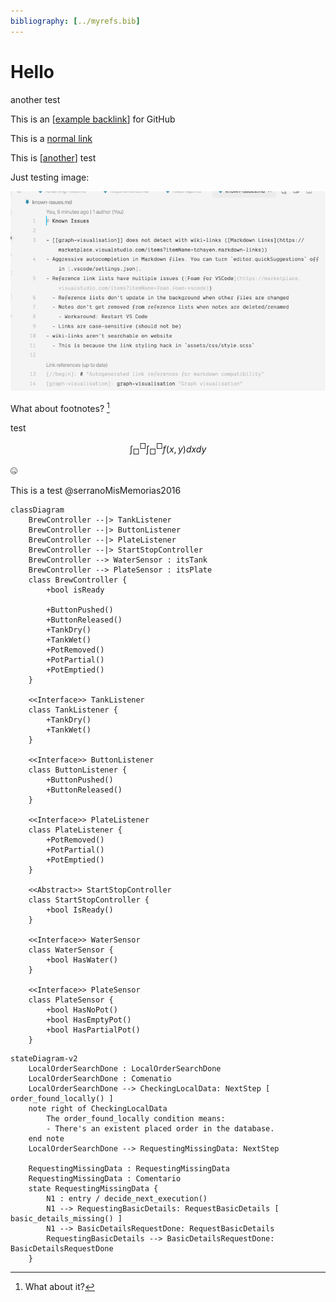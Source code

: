 ```yaml
---
bibliography: [../myrefs.bib]
---
```


# Hello

another test

This is an [[example backlink]] for GitHub

This is a [normal link](example%20backlink.md)

This is [[another]] test

Just testing image:

![testing](attachments/2022-11-26-20-21-27.png)

What about footnotes? [^1]

test

$$
\int_{\Box}^{\Box} \int_{\Box}^{\Box} f(x, y) dx dy
$$

🤐

This is a test @serranoMisMemorias2016

```mermaid
classDiagram
    BrewController --|> TankListener
    BrewController --|> ButtonListener
    BrewController --|> PlateListener
    BrewController --|> StartStopController
    BrewController --> WaterSensor : itsTank
    BrewController --> PlateSensor : itsPlate
    class BrewController {
        +bool isReady

        +ButtonPushed()
        +ButtonReleased()
        +TankDry()
        +TankWet()
        +PotRemoved()
        +PotPartial()
        +PotEmptied()
    }

    <<Interface>> TankListener
    class TankListener {
        +TankDry()
        +TankWet()
    }

    <<Interface>> ButtonListener
    class ButtonListener {
        +ButtonPushed()
        +ButtonReleased()
    }

    <<Interface>> PlateListener
    class PlateListener {
        +PotRemoved()
        +PotPartial()
        +PotEmptied()
    }

    <<Abstract>> StartStopController
    class StartStopController {
        +bool IsReady()
    }

    <<Interface>> WaterSensor
    class WaterSensor {
        +bool HasWater()
    }

    <<Interface>> PlateSensor
    class PlateSensor {
        +bool HasNoPot()
        +bool HasEmptyPot()
        +bool HasPartialPot()
    }
```

```mermaid
stateDiagram-v2
    LocalOrderSearchDone : LocalOrderSearchDone
    LocalOrderSearchDone : Comenatio
    LocalOrderSearchDone --> CheckingLocalData: NextStep [ order_found_locally() ]
    note right of CheckingLocalData
        The order_found_locally condition means:
        - There's an existent placed order in the database.
    end note
    LocalOrderSearchDone --> RequestingMissingData: NextStep

    RequestingMissingData : RequestingMissingData
    RequestingMissingData : Comentario
    state RequestingMissingData {
        N1 : entry / decide_next_execution()
        N1 --> RequestingBasicDetails: RequestBasicDetails [ basic_details_missing() ]
        N1 --> BasicDetailsRequestDone: RequestBasicDetails
        RequestingBasicDetails --> BasicDetailsRequestDone: BasicDetailsRequestDone
    }
```

[^1]: What about it?

[//begin]: # "Autogenerated link references for markdown compatibility"
[example backlink]: <example backlink> "example backlink"
[another]: another "another"
[//end]: # "Autogenerated link references"
